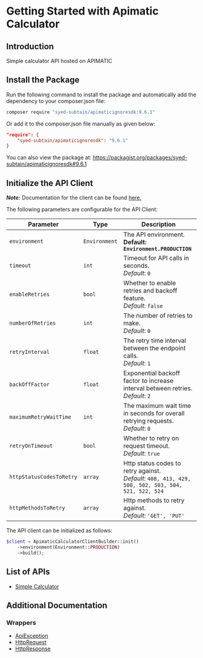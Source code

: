 
# Getting Started with Apimatic Calculator

## Introduction

Simple calculator API hosted on APIMATIC

## Install the Package

Run the following command to install the package and automatically add the dependency to your composer.json file:

```bash
composer require "syed-subtain/apimaticignoresdk:9.6.1"
```

Or add it to the composer.json file manually as given below:

```json
"require": {
    "syed-subtain/apimaticignoresdk": "9.6.1"
}
```

You can also view the package at:
https://packagist.org/packages/syed-subtain/apimaticignoresdk#9.6.1

## Initialize the API Client

**_Note:_** Documentation for the client can be found [here.](https://www.github.com/Syed-Subtain/php-new-repos/tree/9.6.1/doc/client.md)

The following parameters are configurable for the API Client:

| Parameter | Type | Description |
|  --- | --- | --- |
| `environment` | `Environment` | The API environment. <br> **Default: `Environment.PRODUCTION`** |
| `timeout` | `int` | Timeout for API calls in seconds.<br>*Default*: `0` |
| `enableRetries` | `bool` | Whether to enable retries and backoff feature.<br>*Default*: `false` |
| `numberOfRetries` | `int` | The number of retries to make.<br>*Default*: `0` |
| `retryInterval` | `float` | The retry time interval between the endpoint calls.<br>*Default*: `1` |
| `backOffFactor` | `float` | Exponential backoff factor to increase interval between retries.<br>*Default*: `2` |
| `maximumRetryWaitTime` | `int` | The maximum wait time in seconds for overall retrying requests.<br>*Default*: `0` |
| `retryOnTimeout` | `bool` | Whether to retry on request timeout.<br>*Default*: `true` |
| `httpStatusCodesToRetry` | `array` | Http status codes to retry against.<br>*Default*: `408, 413, 429, 500, 502, 503, 504, 521, 522, 524` |
| `httpMethodsToRetry` | `array` | Http methods to retry against.<br>*Default*: `'GET', 'PUT'` |

The API client can be initialized as follows:

```php
$client = ApimaticCalculatorClientBuilder::init()
    ->environment(Environment::PRODUCTION)
    ->build();
```

## List of APIs

* [Simple Calculator](https://www.github.com/Syed-Subtain/php-new-repos/tree/9.6.1/doc/controllers/simple-calculator.md)

## Additional Documentation

### Wrappers

* [ApiException](https://www.github.com/Syed-Subtain/php-new-repos/tree/9.6.1/doc/api-exception.md)
* [HttpRequest](https://www.github.com/Syed-Subtain/php-new-repos/tree/9.6.1/doc/http-request.md)
* [HttpResponse](https://www.github.com/Syed-Subtain/php-new-repos/tree/9.6.1/doc/http-response.md)

